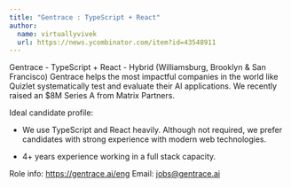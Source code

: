 ```yaml
---
title: "Gentrace : TypeScript + React"
author:
  name: virtuallyvivek
  url: https://news.ycombinator.com/item?id=43548911
---
```

Gentrace - TypeScript + React - Hybrid (Williamsburg, Brooklyn &amp; San Francisco)
Gentrace helps the most impactful companies in the world like Quizlet systematically test and evaluate their AI applications. We recently raised an $8M Series A from Matrix Partners.

Ideal candidate profile:

- We use TypeScript and React heavily. Although not required, we prefer candidates with strong experience with modern web technologies.

- 4+ years experience working in a full stack capacity.

Role info: <a href="https:&#x2F;&#x2F;gentrace.ai&#x2F;eng" rel="nofollow">https:&#x2F;&#x2F;gentrace.ai&#x2F;eng</a>
Email: jobs@gentrace.ai
<JobApplication />
